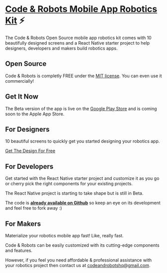 # [Code & Robots Mobile App Robotics Kit](http://codeandrobots.com) ⚡

The Code & Robots Open Source mobile app robotics kit comes with 10 beautifully designed screens and a React Native starter project to help designers, developers and makers build robotics apps.

## Open Source

Code & Robots is completly FREE under the [MIT license](LICENSE). You can even use it commercially!

## Get It Now

The Beta version of the app is live on the [Google Play Store](https://play.google.com/store/apps/details?id=com.codeandrobots.beta&ah=fmxnGH-WXpRTFOPNCggRzlARIIk) and is coming soon to the Apple App Store.

## For Designers

10 beautiful screens to quickly get you started designing your robotics app.

[Get The Design For Free](https://www.figma.com/file/glet2oR8FeFN12Y60CxeSOPi/Code-and-Robots/duplicate)

## For Developers

Get started with the React Native starter project and customize it as you go or cherry pick the right components for your existing projects.

The React Native project is starting to take shape but is still in Beta.

The code is **[already available on Github](https://github.com/codeandrobots/codeandrobots-app)** so keep an eye on its development and feel free to fork away :)

## For Makers

Materialize your robotics mobile app fast! Like, really fast.

Code & Robots can be easily customized with its cutting-edge components and features.

However, if you feel you need affordable & professional assistance with your robotics project then contact us at [codeandrobotshq@gmail.com](mailto:codeandrobotshq@gmail.com).
